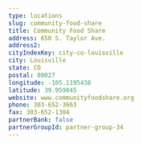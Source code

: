 ```yaml
---
type: locations
slug: community-food-share
title: Community Food Share
address: 650 S. Taylor Ave.
address2: 
cityIndexKey: city-co-louisville
city: Louisville
state: CO
postal: 80027
longitude: -105.1195438
latitude: 39.959845
website: www.communityfoodshare.org
phone: 303-652-3663
fax: 303-652-1304
partnerBank: false
partnerGroupId: partner-group-34
---
```

